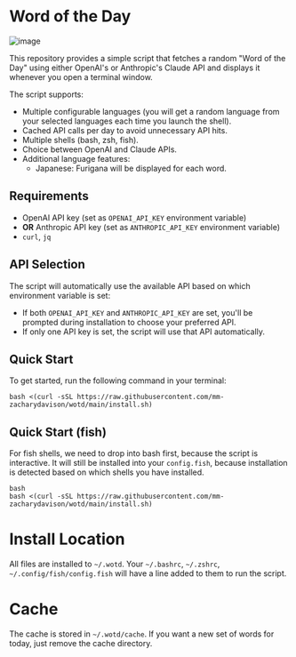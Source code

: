 
# Word of the Day

![image](https://github.com/user-attachments/assets/b303920d-404f-4f1f-92bb-6ec6e6a98ba6)

This repository provides a simple script that fetches a random "Word of the Day" using either OpenAI's or Anthropic's Claude API and displays it whenever you open a terminal window.

The script supports:

- Multiple configurable languages (you will get a random language from your selected languages each time you launch the shell).
- Cached API calls per day to avoid unnecessary API hits.
- Multiple shells (bash, zsh, fish).
- Choice between OpenAI and Claude APIs.
- Additional language features:
  - Japanese: Furigana will be displayed for each word.

## Requirements

- OpenAI API key (set as `OPENAI_API_KEY` environment variable)
- **OR** Anthropic API key (set as `ANTHROPIC_API_KEY` environment variable)
- `curl`, `jq`

## API Selection

The script will automatically use the available API based on which environment variable is set:

- If both `OPENAI_API_KEY` and `ANTHROPIC_API_KEY` are set, you'll be prompted during installation to choose your preferred API.
- If only one API key is set, the script will use that API automatically.

## Quick Start

To get started, run the following command in your terminal:

```
bash <(curl -sSL https://raw.githubusercontent.com/mm-zacharydavison/wotd/main/install.sh)
```

## Quick Start (fish)

For fish shells, we need to drop into bash first, because the script is interactive.
It will still be installed into your `config.fish`, because installation is detected based on which shells you have installed.

```
bash
bash <(curl -sSL https://raw.githubusercontent.com/mm-zacharydavison/wotd/main/install.sh)
```

# Install Location

All files are installed to `~/.wotd`.
Your `~/.bashrc`, `~/.zshrc`, `~/.config/fish/config.fish` will have a line added to them to run the script.

# Cache

The cache is stored in `~/.wotd/cache`.
If you want a new set of words for today, just remove the cache directory.

